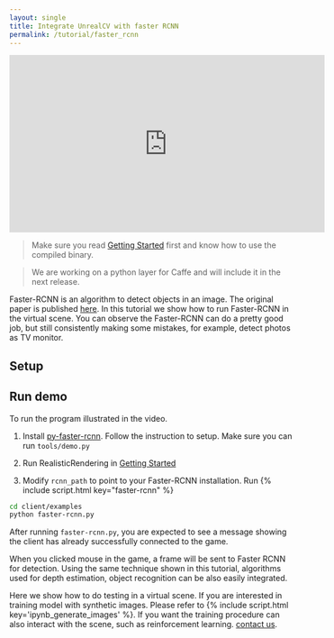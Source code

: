 ```yaml
---
layout: single
title: Integrate UnrealCV with faster RCNN
permalink: /tutorial/faster_rcnn
---
```

<iframe width="560" height="315" src="https://www.youtube.com/embed/iGGNAkaxVyQ" frameborder="0" allowfullscreen></iframe>

<!-- ![Caffe Integration](images/caffe_integration.png) -->

<blockquote class="bg-warning">
Make sure you read <a href="getting_started.html">Getting Started</a> first and know how to use the compiled binary.
</blockquote>

<blockquote class="bg-warning">
We are working on a python layer for Caffe and will include it in the next release.
</blockquote>

Faster-RCNN is an algorithm to detect objects in an image. The original paper is published [here](http://arxiv.org/abs/1506.01497). In this tutorial we show how to run Faster-RCNN in the virtual scene. You can observe the Faster-RCNN can do a pretty good job, but still consistently making some mistakes, for example, detect photos as TV monitor.

## Setup


## Run demo

To run the program illustrated in the video.

1. Install [py-faster-rcnn](https://github.com/rbgirshick/py-faster-rcnn). Follow the instruction to setup. Make sure you can run `tools/demo.py`

2. Run RealisticRendering in [Getting Started](getting_started.html)

3. Modify `rcnn_path` to point to your Faster-RCNN installation. Run {% include script.html key="faster-rcnn" %}

``` bash
cd client/examples
python faster-rcnn.py
```

After running `faster-rcnn.py`, you are expected to see a message showing the client has already successfully connected to the game.

When you clicked mouse in the game, a frame will be sent to Faster RCNN for detection. Using the same technique shown in this tutorial, algorithms used for depth estimation, object recognition can be also easily integrated.

Here we show how to do testing in a virtual scene. If you are interested in training model with synthetic images. Please refer to {% include script.html key='ipynb_generate_images' %}. If you want the training procedure can also interact with the scene, such as reinforcement learning. [contact us](/contact.html).
